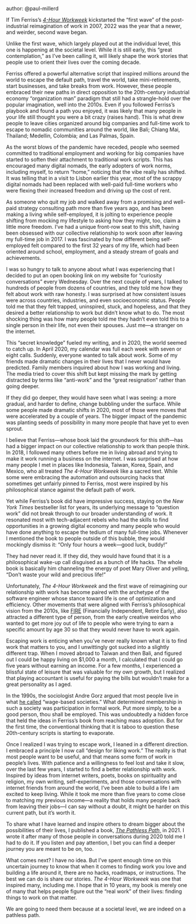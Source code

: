 
author: @paul-millerd

If Tim Ferriss’s [_4-Hour Workweek_](https://www.amazon.com/4-Hour-Workweek-Escape-Live-Anywhere/dp/0307465357) kickstarted the “first wave” of the post-industrial reimagination of work in 2007, 2022 was the year that a newer, and weirder, second wave began. 

Unlike the first wave, which largely played out at the individual level, this one is happening at the societal level. While it is still early, this “great contemplation,” as I’ve been calling it, will likely shape the work stories that people use to orient their lives over the coming decade. 

Ferriss offered a powerful alternative script that inspired millions around the world to escape the default path, travel the world, take mini-retirements, start businesses, and take breaks from work. However, these people embraced their new paths in direct opposition to the 20th-century industrial economy “organization man” paradigm that still had a strangle-hold over the popular imagination, well into the 2010s. Even if you followed Ferriss’s playbook and found a path you enjoyed, it was likely that many people in your life still thought you were a bit crazy (raises hand). This is what drew people to leave cities organized around big companies and full-time work to escape to nomadic communities around the world, like Bali; Chiang Mai, Thailand; Medellin, Colombia; and Las Palmas, Spain.

As the worst blows of the pandemic have receded, people who seemed committed to traditional employment and working for big companies have started to soften their attachment to traditional work scripts. This has encouraged many digital nomads, the early adopters of work norms, including myself, to return “home,” noticing that the vibe really has shifted. It was telling that in a visit to Lisbon earlier this year, most of the scrappy digital nomads had been replaced with well-paid full-time workers who were flexing their increased freedom and driving up the cost of rent. 

As someone who quit my job and walked away from a promising and well-paid strategy consulting path more than five years ago, and has been making a living while self-employed, it is jolting to experience people shifting from mocking my lifestyle to asking how they might, too, claim a little more freedom. I’ve had a unique front-row seat to this shift, having been obsessed with our collective relationship to work soon after leaving my full-time job in 2017. I was fascinated by how different being self-employed felt compared to the first 32 years of my life, which had been oriented around school, employment, and a steady stream of goals and achievements. 

I was so hungry to talk to anyone about what I was experiencing that I decided to put an open booking link on my website for “curiosity conversations” every Wednesday. Over the next couple of years, I talked to hundreds of people from dozens of countries, and they told me how they felt about work with raw honesty. I was surprised at how consistent issues were across countries, industries, and even socioeconomic status. People told me that they felt trapped, uninspired, stuck, and hopeless, and that they desired a better relationship to work but didn’t know what to do. The most shocking thing was how many people told me they hadn’t even told this to a single person in their life, not even their spouses. Just me—a stranger on the internet.

This “secret knowledge” fueled my writing, and in 2020, the world seemed to catch up. In April 2020, my calendar was full each week with seven or eight calls. Suddenly, everyone wanted to talk about work. Some of my friends made dramatic changes in their lives that I never would have predicted. Family members inquired about how I was working and living. The media tried to cover this shift but kept missing the mark by getting distracted by terms like “anti-work” and the “great resignation” rather than going deeper.

If they did go deeper, they would have seen what I was seeing: a more gradual, and harder to define, change bubbling under the surface. While some people made dramatic shifts in 2020, most of those were moves that were accelerated by a couple of years. The bigger impact of the pandemic was planting seeds of possibility in many more people that have yet to even sprout.

I believe that Ferriss—whose book laid the groundwork for this shift—has had a bigger impact on our collective relationship to work than people think. In 2018, I followed many others before me in living abroad and trying to make it work running a business on the internet. I was surprised at how many people I met in places like Indonesia, Taiwan, Korea, Spain, and Mexico, who all treated _The_ _4-Hour Workweek_ like a sacred text. While some were embracing the automation and outsourcing hacks that sometimes get unfairly pinned to Ferriss, most were inspired by his philosophical stance against the default path of work.

Yet while Ferriss’s book did have impressive success, staying on the _New York Times_ bestseller list for years, its underlying message to “question work” did not break through to our broader understanding of work. It resonated most with tech-adjacent rebels who had the skills to find opportunities in a growing digital economy and many people who would have done anything to escape the tedium of many full-time jobs. Whenever I mentioned the book to people outside of this bubble, they would mockingly dismiss it: “Only four hours a week—good luck, buddy!”  

They had never read it. If they did, they would have found that it is a philosophical wake-up call disguised as a bunch of life hacks. The whole book is basically him channeling the energy of poet Mary Oliver and yelling, “Don’t waste your wild and precious life!” 

Unfortunately, _The 4-Hour Workweek_ and the first wave of reimagining our relationship with work has become paired with the archetype of the software engineer whose stance toward life is one of optimization and efficiency. Other movements that were aligned with Ferriss’s philosophical vision from the 2010s, like [FIRE](https://www.mrmoneymustache.com/2013/02/22/getting-rich-from-zero-to-hero-in-one-blog-post/) (Financially Independent, Retire Early), also attracted a different type of person, from the early creative weirdos who wanted to get more joy out of life to people who were trying to earn a specific amount by age 30 so that they would never have to work again.

Escaping work is enticing when you’ve never really known what it is to find work that matters to you, and I unwittingly got sucked into a slightly different trap. When I moved abroad to Taiwan and then Bali, and figured out I could be happy living on $1,000 a month, I calculated that I could go five years without earning an income. For a few months, I experienced a blissful state of leisure that was valuable for my own growth, but I realized that playing accountant is useful for paying the bills but wouldn’t make for a great personality as I aged.

In the 1990s, the sociologist Andre Gorz argued that most people live in what [he called](https://www.amazon.com/Reclaiming-Work-Beyond-Wage-Based-Society/dp/0745621287) “wage-based societies.” What determined membership in such a society was participation in formal work. Put more simply, to be a good person, thou shall be employed. This was undoubtedly a hidden force that held the ideas in Ferriss’s book from reaching mass adoption. But for the first time, the conventional thinking that it is taboo to question these 20th-century scripts is starting to evaporate.

Once I realized I was trying to escape work, I leaned in a different direction. I embraced a principle I now call “design for liking work.” The reality is that most people want to be useful, and that means some form of work in people’s lives. With patience and a willingness to feel lost and take it slow, over the last few years, I started to find a better relationship with work. Inspired by ideas from internet writers, poets, books on spirituality and religion, my own writing, self-experiments, and those conversations with internet friends from around the world, I’ve been able to build a life I am excited to keep living. While it took me more than five years to come close to matching my previous income—a reality that holds many people back from leaving their jobs—I can say without a doubt, it might be harder on this current path, but it’s worth it.  

To share what I have learned and inspire others to dream bigger about the possibilities of their lives, I published a book, [_The Pathless Path,_](https://www.amazon.com/Pathless-Path-Imagining-Story-Work/dp/B09QF6Q421) in 2021. I wrote it after many of those people in conversations during 2020 told me I had to do it. If you listen and pay attention, I bet you can find a deeper journey you are meant to be on, too.  

What comes next? I have no idea. But I’ve spent enough time on this uncertain journey to know that when it comes to finding work you love and building a life around it, there are no hacks, roadmaps, or instructions. The best we can do is share our stories. _The 4-Hour Workweek_ was one that inspired many, including me. I hope that in 10 years, my book is merely one of many that helps people figure out the “real work” of their lives: finding things to work on that matter. 

We are going to need them because at a societal level, we are indeed on a pathless path.